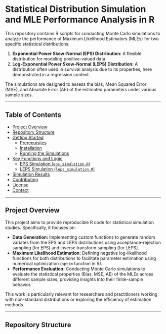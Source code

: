 # Statistical Distribution Simulation and MLE Performance Analysis in R

This repository contains R scripts for conducting Monte Carlo simulations to analyze the performance of Maximum Likelihood Estimators (MLEs) for two specific statistical distributions:

1.  **Exponential Power Skew-Normal (EPS) Distribution:** A flexible distribution for modeling positive-valued data.
2.  **Log-Exponential Power Skew-Normal (LEPS) Distribution:** A distribution often used in survival analysis due to its properties, here demonstrated in a regression context.

The simulations are designed to assess the bias, Mean Squared Error (MSE), and Absolute Error (AE) of the estimated parameters under various sample sizes.

---

## Table of Contents

* [Project Overview](#project-overview)
* [Repository Structure](#repository-structure)
* [Getting Started](#getting-started)
    * [Prerequisites](#prerequisites)
    * [Installation](#installation)
    * [Running the Simulations](#running-the-simulations)
* [Key Functions and Logic](#key-functions-and-logic)
    * [EPS Simulation (`eps_simulation.R`)](#eps-simulation-eps_simulationr)
    * [LEPS Simulation (`leps_simulation.R`)](#leps-simulation-leps_simulationr)
* [Simulation Results](#simulation-results)
* [Contributing](#contributing)
* [License](#license)
* [Contact](#contact)

---

## Project Overview

This project aims to provide reproducible R code for statistical simulation studies. Specifically, it focuses on:

* **Data Generation:** Implementing custom functions to generate random variates from the EPS and LEPS distributions using acceptance-rejection sampling (for EPS) and inverse transform sampling (for LEPS).
* **Maximum Likelihood Estimation:** Defining negative log-likelihood functions for both distributions to facilitate parameter estimation using numerical optimization (`optim` function in R).
* **Performance Evaluation:** Conducting Monte Carlo simulations to evaluate the statistical properties (Bias, MSE, AE) of the MLEs across different sample sizes, providing insights into their finite-sample behavior.

This work is particularly relevant for researchers and practitioners working with non-standard distributions or exploring the efficiency of estimation methods.

---

## Repository Structure

